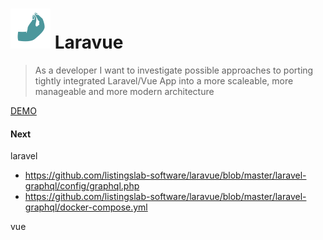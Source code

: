# ![screenshot](./vue-graphql/src/assets/icon32.svg) Laravue

> As a developer I want to investigate possible approaches to porting tightly integrated Laravel/Vue App into a more scaleable, more manageable and more modern architecture

[DEMO](https://listingslab-laravue.web.app/)

#### Next

laravel

- https://github.com/listingslab-software/laravue/blob/master/laravel-graphql/config/graphql.php
- https://github.com/listingslab-software/laravue/blob/master/laravel-graphql/docker-compose.yml

vue

